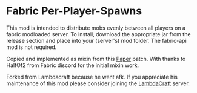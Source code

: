 # Fabric Per-Player-Spawns

This mod is intended to distribute mobs evenly between all players on a fabric modloaded server. To install, download
the appropriate jar from the release section and place into your (server's) mod folder. The fabric-api mod is not required.

Copied and implemented as mixin from this
[Paper](https://github.com/PaperMC/Paper/blob/master/Spigot-Server-Patches/0396-implement-optional-per-player-mob-spawns.patch)
patch. With thanks to HalfOf2 from Fabric discord for the initial mixin work.

Forked from Lambdacraft because he went afk.
If you appreciate his maintenance of this mod please consider joining the [LambdaCraft](https://lambdacraft.dev/craft) server.

